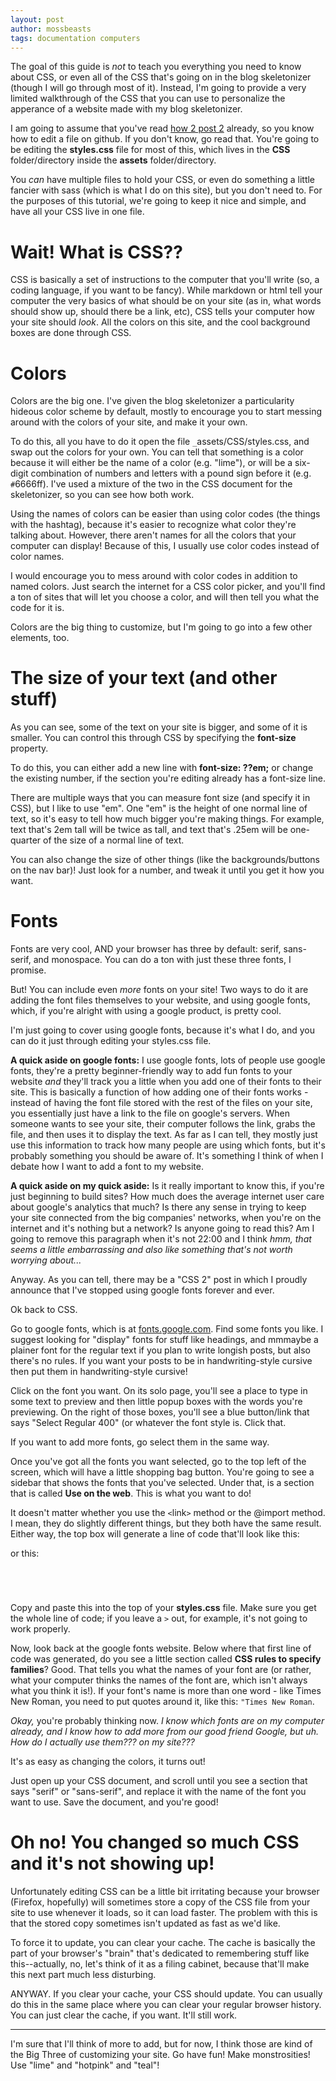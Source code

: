 ```yaml
---
layout: post
author: mossbeasts
tags: documentation computers
---
```

The goal of this guide is *not* to teach you everything you need to know about CSS, or even all of the CSS that's going on in the blog skeletonizer (though I will go through most of it). Instead, I'm going to provide a very limited walkthrough of the CSS that you can use to personalize the apperance of a website made with my blog skeletonizer.

I am going to assume that you've read [how 2 post 2]("https://mossbeasts.github.io/2023/09/30/how-2-post-2.html") already, so you know how to edit a file on github. If you don't know, go read that. You're going to be editing the **styles.css** file for most of this, which lives in the **CSS** folder/directory inside the **assets** folder/directory.

You *can* have multiple files to hold your CSS, or even do something a little fancier with sass (which is what I do on this site), but you don't need to. For the purposes of this tutorial, we're going to keep it nice and simple, and have all your CSS live in one file.

# Wait! What is CSS??

CSS is basically a set of instructions to the computer that you'll write (so, a coding language, if you want to be fancy). While markdown or html tell your computer the very basics of what should be on your site (as in, what words should show up, should there be a link, etc), CSS tells your computer how your site should *look*. All the colors on this site, and the cool background boxes are done through CSS.

# Colors

Colors are the big one. I've given the blog skeletonizer a particularity hideous color scheme by default, mostly to encourage you to start messing around with the colors of your site, and make it your own.

To do this, all you have to do it open the file `_`assets/CSS/styles.css, and swap out the colors for your own. You can tell that something is a color because it will either be the name of a color (e.g. "lime"), or will be a six-digit combination of numbers and letters with a pound sign before it (e.g. `#`6666ff). I've used a mixture of the two in the CSS document for the skeletonizer, so you can see how both work.

Using the names of colors can be easier than using color codes (the things with the hashtag), because it's easier to recognize what color they're talking about. However, there aren't names for all the colors that your computer can display! Because of this, I usually use color codes instead of color names.

 I would encourage you to mess around with color codes in addition to named colors. Just search the internet for a CSS color picker, and you'll find a ton of sites that will let you choose a color, and will then tell you what the code for it is.

Colors are the big thing to customize, but I'm going to go into a few other elements, too.

# The size of your text (and other stuff)

As you can see, some of the text on your site is bigger, and some of it is smaller. You can control this through CSS by specifying the **font-size** property.

To do this, you can either add a new line with **font-size: ??em;** or change the existing number, if the section you're editing already has a font-size line.

There are multiple ways that you can measure font size (and specify it in CSS), but I like to use "em". One "em" is the height of one normal line of text, so it's easy to tell how much bigger you're making things. For example, text that's 2em tall will be twice as tall, and text that's .25em will be one-quarter of the size of a normal line of text.

You can also change the size of other things (like the backgrounds/buttons on the nav bar)! Just look for a number, and tweak it until you get it how you want.

# Fonts

Fonts are very cool, AND your browser has three by default: <span style="font: serif;">serif</span>, <span style="font: sans-serif;">sans-serif</span>, and <span style ="font: monospace;">monospace</span>. You can do a ton with just these three fonts, I promise.

But! You can include even *more* fonts on your site! Two ways to do it are adding the font files themselves to your website, and using google fonts, which, if you're alright with using a google product, is pretty cool.

I'm just going to cover using google fonts, because it's what I do, and you can do it just through editing your styles.css file.

**A quick aside on google fonts:** I use google fonts, lots of people use google fonts, they're a pretty beginner-friendly way to add fun fonts to your website *and* they'll track you a little when you add one of their fonts to their site. This is basically a function of how adding one of their fonts works - instead of having the font file stored with the rest of the files on your site, you essentially just have a link to the file on google's servers. When someone wants to see your site, their computer follows the link, grabs the file, and then uses it to display the text. As far as I can tell, they mostly just use this information to track how many people are using which fonts, but it's probably something you should be aware of. It's something I think of when I debate how I want to add a font to my website.

**A quick aside on my quick aside:** Is it really important to know this, if you're just beginning to build sites? How much does the average internet user care about google's analytics that much? Is there any sense in trying to keep your site connected from the big companies' networks, when you're on the internet and it's nothing but a network? Is anyone going to read this? Am I going to remove this paragraph when it's not 22:00 and I think *hmm, that seems a little embarrassing and also like something that's not worth worrying about...*

Anyway. As you can tell, there may be a "CSS 2" post in which I proudly announce that I've stopped using google fonts forever and ever.

Ok back to CSS.

Go to google fonts, which is at [fonts.google.com](https://fonts.google.com). Find some fonts you like. I suggest looking for "display" fonts for stuff like headings, and mmmaybe a plainer font for the regular text if you plan to write longish posts, but also there's no rules. If you want your posts to be in handwriting-style cursive then put them in handwriting-style cursive!

Click on the font you want. On its solo page, you'll see a place to type in some text to preview and then little popup boxes with the words you're previewing. On the right of those boxes, you'll see a blue button/link that says "Select Regular 400" (or whatever the font style is. Click that.

If you want to add more fonts, go select them in the same way.

Once you've got all the fonts you want selected, go to the top left of the screen, which will have a little shopping bag button. You're going to see a sidebar that shows the fonts that you've selected. Under that, is a section that is called **Use on the web**. This is what you want to do!

It doesn't matter whether you use the `<`link`>` method or the @import method. I mean, they do slightly different things, but they both have the same result. Either way, the top box will generate a line of code that'll look like this:

<code><style>
  @import url('https://fonts.googleapis.com/CSS2?family=Aldrich&family=Mate&display=swap');
</style></code>

or this:

<code><link rel="preconnect" href="https://fonts.googleapis.com">
<link rel="preconnect" href="https://fonts.gstatic.com" crossorigin>
<link href="https://fonts.googleapis.com/CSS2?family=Aldrich&family=Mate&display=swap" rel="stylesheet">
</code>

Copy and paste this into the top of your **styles.css** file. Make sure you get the whole line of code; if you leave a `>` out, for example, it's not going to work properly.

Now, look back at the google fonts website. Below where that first line of code was generated, do you see a little section called **CSS rules to specify families**? Good. That tells you what the names of your font are (or rather, what your computer thinks the names of the font are, which isn't always what you think it is!). If your font's name is more than one word - like Times New Roman, you need to put quotes around it, like this: <code>"Times New Roman</code>.

*Okay,* you're probably thinking now. *I know which fonts are on my computer already, and I know how to add more from our good friend Google, but uh. How do I actually use them??? on my site???*

It's as easy as changing the colors, it turns out!

Just open up your CSS document, and scroll until you see a section that says "serif" or "sans-serif", and replace it with the name of the font you want to use. Save the document, and you're good!

# Oh no! You changed so much CSS and it's not showing up!

Unfortunately editing CSS can be a little bit irritating because your browser (Firefox, hopefully) will sometimes store a copy of the CSS file from your site to use whenever it loads, so it can load faster. The problem with this is that the stored copy sometimes isn't updated as fast as we'd like.

To force it to update, you can clear your cache. The cache is basically the part of your browser's "brain" that's dedicated to remembering stuff like this--actually, no, let's think of it as a filing cabinet, because that'll make this next part much less disturbing.

ANYWAY. If you clear your cache, your CSS should update. You can usually do this in the same place where you can clear your regular browser history. You can just clear the cache, if you want. It'll still work.

<hr>

I'm sure that I'll think of more to add, but for now, I think those are kind of the Big Three of customizing your site. Go have fun! Make monstrosities! Use "lime" and "hotpink" and "teal"!
